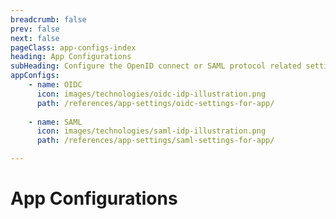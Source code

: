```yaml
---
breadcrumb: false
prev: false
next: false
pageClass: app-configs-index
heading: App Configurations
subHeading: Configure the OpenID connect or SAML protocol related settings of your application in Asgardeo
appConfigs:
    - name: OIDC
      icon: images/technologies/oidc-idp-illustration.png
      path: /references/app-settings/oidc-settings-for-app/
    
    - name: SAML
      icon: images/technologies/saml-idp-illustration.png
      path: /references/app-settings/saml-settings-for-app/

---
```


# App Configurations

<AppConfigsOverview/>

